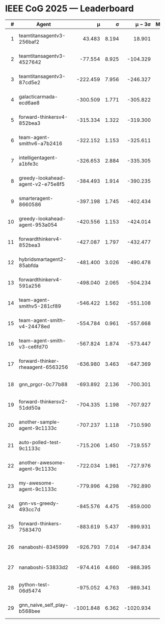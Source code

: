 # IEEE CoG 2025 — Leaderboard

| # | Agent | μ | σ | μ − 3σ | Matches | Updated |
|---:|---|---:|---:|---:|---:|---|
| 1 | teamtitansagentv3-256baf2 | 43.483 | 8.194 | 18.901 | 18936 | 2025-08-24 12:09 |
| 2 | teamtitansagentv3-4527642 | -77.554 | 8.925 | -104.329 | 18610 | 2025-08-24 12:09 |
| 3 | teamtitansagentv3-87cd5e2 | -222.459 | 7.956 | -246.327 | 19886 | 2025-08-24 12:09 |
| 4 | galacticarmada-ecd6ae8 | -300.509 | 1.771 | -305.822 | 17340 | 2025-08-24 12:09 |
| 5 | forward-thinkersv4-852bea3 | -315.334 | 1.322 | -319.300 | 15177 | 2025-08-24 12:09 |
| 6 | team-agent-smithv6-a7b2416 | -322.152 | 1.153 | -325.611 | 18760 | 2025-08-24 12:09 |
| 7 | intelligentagent-a1bfe3c | -326.653 | 2.884 | -335.305 | 15883 | 2025-08-24 12:09 |
| 8 | greedy-lookahead-agent-v2-e75e8f5 | -384.493 | 1.914 | -390.235 | 19210 | 2025-08-24 12:09 |
| 9 | smarteragent-8660586 | -397.198 | 1.745 | -402.434 | 15706 | 2025-08-24 12:09 |
| 10 | greedy-lookahead-agent-953a054 | -420.556 | 1.153 | -424.014 | 17530 | 2025-08-24 12:09 |
| 11 | forwardthinkerv4-852bea3 | -427.087 | 1.797 | -432.477 | 15507 | 2025-08-24 12:09 |
| 12 | hybridsmartagent2-85abfda | -481.400 | 3.026 | -490.478 | 15714 | 2025-08-24 12:09 |
| 13 | forwardthinkerv4-591a256 | -498.040 | 2.065 | -504.234 | 15421 | 2025-08-24 12:09 |
| 14 | team-agent-smithv5-281cf89 | -546.422 | 1.562 | -551.108 | 18280 | 2025-08-24 12:09 |
| 15 | team-agent-smith-v4-24478ed | -554.784 | 0.961 | -557.668 | 19116 | 2025-08-24 12:09 |
| 16 | team-agent-smith-v3-ce6fd70 | -567.824 | 1.874 | -573.447 | 19656 | 2025-08-24 12:09 |
| 17 | forward-thinker-rheaagent-6563256 | -636.980 | 3.463 | -647.369 | 17696 | 2025-08-24 12:09 |
| 18 | gnn_prgcr-0c77b88 | -693.892 | 2.136 | -700.301 | 16620 | 2025-08-24 12:09 |
| 19 | forward-thinkersv2-51dd50a | -704.335 | 1.198 | -707.927 | 17916 | 2025-08-24 12:09 |
| 20 | another-sample-agent-9c1133c | -707.237 | 1.118 | -710.590 | 18700 | 2025-08-24 12:09 |
| 21 | auto-polled-test-9c1133c | -715.206 | 1.450 | -719.557 | 19400 | 2025-08-24 12:09 |
| 22 | another-awesome-agent-9c1133c | -722.034 | 1.981 | -727.976 | 20160 | 2025-08-24 12:09 |
| 23 | my-awesome-agent-9c1133c | -779.996 | 4.298 | -792.890 | 18700 | 2025-08-24 12:09 |
| 24 | gnn-vs-greedy-493cc7d | -845.576 | 4.475 | -859.000 | 14840 | 2025-08-24 12:09 |
| 25 | forward-thinkers-7583470 | -883.619 | 5.437 | -899.931 | 17300 | 2025-08-24 12:09 |
| 26 | nanaboshi-8345999 | -926.793 | 7.014 | -947.834 | 15290 | 2025-08-24 12:09 |
| 27 | nanaboshi-53833d2 | -974.416 | 4.660 | -988.395 | 14580 | 2025-08-24 12:09 |
| 28 | python-test-06d5474 | -975.052 | 4.763 | -989.341 | 14990 | 2025-08-24 12:09 |
| 29 | gnn_naive_self_play-b568bee | -1001.848 | 6.362 | -1020.934 | 14780 | 2025-08-24 12:09 |
